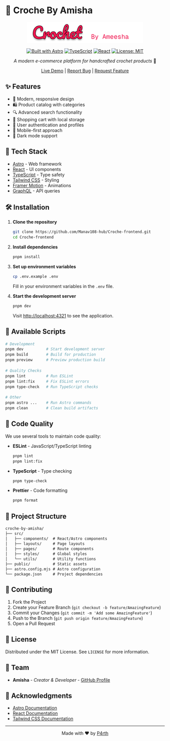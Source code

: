 # 🧶 Croche By Amisha

<div align="center">

![Croche By Amisha Logo](public/ameesha-logo.png)

[![Built with Astro](https://astro.badg.es/v2/built-with-astro/tiny.svg)](https://astro.build)
[![TypeScript](https://img.shields.io/badge/TypeScript-007ACC?logo=typescript&logoColor=white)](https://www.typescriptlang.org/)
[![React](https://img.shields.io/badge/React-20232A?logo=react&logoColor=61DAFB)](https://reactjs.org/)
[![License: MIT](https://img.shields.io/badge/License-MIT-yellow.svg)](https://opensource.org/licenses/MIT)

*A modern e-commerce platform for handcrafted crochet products* 🧸

[Live Demo](https://croche-frontend-eta.vercel.app) | [Report Bug](https://github.com/Manav108-hub/Croche-frontend/issues) | [Request Feature](https://github.com/Manav108-hub/Croche-frontend/issues)

</div>

## ✨ Features

- 🎨 Modern, responsive design
- 🛍️ Product catalog with categories
- 🔍 Advanced search functionality
- 🛒 Shopping cart with local storage
- 👤 User authentication and profiles
- 📱 Mobile-first approach
- 🌙 Dark mode support

## 🚀 Tech Stack

- [Astro](https://astro.build/) - Web framework
- [React](https://reactjs.org/) - UI components
- [TypeScript](https://www.typescriptlang.org/) - Type safety
- [Tailwind CSS](https://tailwindcss.com/) - Styling
- [Framer Motion](https://www.framer.com/motion/) - Animations
- [GraphQL](https://graphql.org/) - API queries

## 🛠️ Installation

1. **Clone the repository**
   ```bash
   git clone https://github.com/Manav108-hub/Croche-frontend.git
   cd Croche-frontend
   ```

2. **Install dependencies**
   ```bash
   pnpm install
   ```

3. **Set up environment variables**
   ```bash
   cp .env.example .env
   ```
   Fill in your environment variables in the `.env` file.

4. **Start the development server**
   ```bash
   pnpm dev
   ```

   Visit [http://localhost:4321](http://localhost:4321) to see the application.

## 📝 Available Scripts

```bash
# Development
pnpm dev          # Start development server
pnpm build        # Build for production
pnpm preview      # Preview production build

# Quality Checks
pnpm lint         # Run ESLint
pnpm lint:fix     # Fix ESLint errors
pnpm type-check   # Run TypeScript checks

# Other
pnpm astro ...    # Run Astro commands
pnpm clean        # Clean build artifacts
```

## 🧪 Code Quality

We use several tools to maintain code quality:

- **ESLint** - JavaScript/TypeScript linting
  ```bash
  pnpm lint
  pnpm lint:fix
  ```

- **TypeScript** - Type checking
  ```bash
  pnpm type-check
  ```

- **Prettier** - Code formatting
  ```bash
  pnpm format
  ```

## 📁 Project Structure

```
croche-by-amisha/
├── src/
│   ├── components/  # React/Astro components
│   ├── layouts/     # Page layouts
│   ├── pages/       # Route components
│   ├── styles/      # Global styles
│   └── utils/       # Utility functions
├── public/          # Static assets
├── astro.config.mjs # Astro configuration
└── package.json     # Project dependencies
```

## 🤝 Contributing

1. Fork the Project
2. Create your Feature Branch (`git checkout -b feature/AmazingFeature`)
3. Commit your Changes (`git commit -m 'Add some AmazingFeature'`)
4. Push to the Branch (`git push origin feature/AmazingFeature`)
5. Open a Pull Request

## 📄 License

Distributed under the MIT License. See `LICENSE` for more information.

## 👥 Team

- **Amisha** - *Creator & Developer* - [GitHub Profile](https://github.com/yourusername)

## 🙏 Acknowledgments

- [Astro Documentation](https://docs.astro.build)
- [React Documentation](https://reactjs.org/docs)
- [Tailwind CSS Documentation](https://tailwindcss.com/docs)

---

<div align="center">
Made with ❤️ by <a href="https://github.com/sinhaparth5">P4rth</a>
</div>